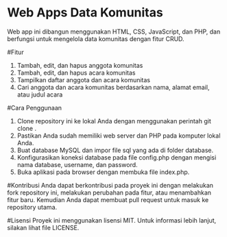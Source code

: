 # Web Apps Data Komunitas
Web app ini dibangun menggunakan HTML, CSS, JavaScript, dan PHP, dan berfungsi untuk mengelola data komunitas dengan fitur CRUD.

#Fitur
1. Tambah, edit, dan hapus anggota komunitas
2. Tambah, edit, dan hapus acara komunitas
3. Tampilkan daftar anggota dan acara komunitas
4. Cari anggota dan acara komunitas berdasarkan nama, alamat email, atau judul acara

#Cara Penggunaan
1. Clone repository ini ke lokal Anda dengan menggunakan perintah git clone <url-repo>.
2. Pastikan Anda sudah memiliki web server dan PHP pada komputer lokal Anda.
3. Buat database MySQL dan impor file sql yang ada di folder database.
4. Konfigurasikan koneksi database pada file config.php dengan mengisi nama database, username, dan password.
5. Buka aplikasi pada browser dengan membuka file index.php.

#Kontribusi
Anda dapat berkontribusi pada proyek ini dengan melakukan fork repository ini, melakukan perubahan pada fitur, atau menambahkan fitur baru. Kemudian Anda dapat membuat pull request untuk masuk ke repository utama.

#Lisensi
Proyek ini menggunakan lisensi MIT. Untuk informasi lebih lanjut, silakan lihat file LICENSE.
